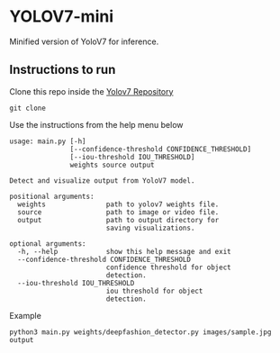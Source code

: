 # YOLOV7-mini

Minified version of YoloV7 for inference.

## Instructions to run

Clone this repo inside the [Yolov7 Repository](https://github.com/WongKinYiu/yolov7)

```
git clone 
```

Use the instructions from the help menu below
```
usage: main.py [-h]
               [--confidence-threshold CONFIDENCE_THRESHOLD]
               [--iou-threshold IOU_THRESHOLD]
               weights source output

Detect and visualize output from YoloV7 model.

positional arguments:
  weights               path to yolov7 weights file.
  source                path to image or video file.
  output                path to output directory for
                        saving visualizations.

optional arguments:
  -h, --help            show this help message and exit
  --confidence-threshold CONFIDENCE_THRESHOLD
                        confidence threshold for object
                        detection.
  --iou-threshold IOU_THRESHOLD
                        iou threshold for object
                        detection.
```

Example
```
python3 main.py weights/deepfashion_detector.py images/sample.jpg output
```
